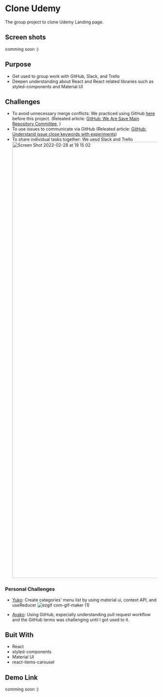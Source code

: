 # Clone Udemy

The group project to clone Udemy Landing page.

## Screen shots

comming soon :)

## Purpose

- Get used to group work with GitHub, Slack, and Trello
- Deepen understanding about React and React related libraries such as styled-components and Material UI

## Challenges

- To avoid unnecessary merge conflicts: We practiced using GitHub [here](https://github.com/Lada496/github-practice) before this project. (Releated article: [GitHub: We Are Save Main Repository Committee](https://dev.to/lada496/github-we-are-save-main-repository-committee-2cb4), )
- To use issues to communicate via GitHub (Releated article: [GitHub: Understand issue close keywords with experiments](https://dev.to/lada496/github-understand-issue-close-keywords-with-experiments-2n5c))
- To share individual tasks together: We uesd Slack and Trello
  <img width="1432" alt="Screen Shot 2022-02-28 at 19 15 02" src="https://user-images.githubusercontent.com/67321065/156828276-b8e641f2-5778-4c93-8a42-fe64c4770da4.png">


### Personal Challenges

- [Yuko](https://github.com/Lada496): Create categories' menu list by using material ui, context API, and useReducer
  ![ezgif com-gif-maker (1)](https://user-images.githubusercontent.com/67321065/156828182-73cf0477-6fb6-4793-995a-a04046baac99.gif)

- [Ayako](https://github.com/Ayako-Yokoe): Using GitHub, especially understanding pull request workflow and the GitHub terms was challenging until I got used to it.


## Buit With

- React
- styled-components
- Material UI
- react-items-carousel

## Demo Link

comming soon :)
